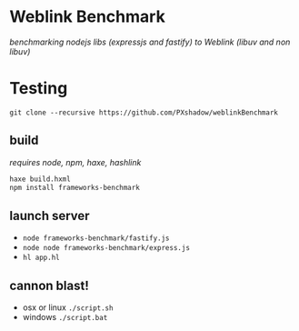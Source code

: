 Weblink Benchmark
=====
*benchmarking nodejs libs (expressjs and fastify) to Weblink (libuv and non libuv)*

Testing
====
```git clone --recursive https://github.com/PXshadow/weblinkBenchmark```

## build
*requires node, npm, haxe, hashlink*
```sh
haxe build.hxml
npm install frameworks-benchmark
```

## launch server
* ```node frameworks-benchmark/fastify.js```
* ```node node frameworks-benchmark/express.js```
* ```hl app.hl```

## cannon blast!
* osx or linux ```./script.sh```
* windows ```./script.bat```
